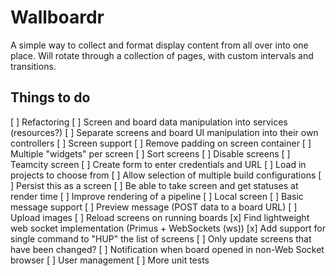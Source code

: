 # Wallboardr

A simple way to collect and format display content from all over into one place. Will rotate through a collection of pages, with custom intervals and transitions.

## Things to do

[ ] Refactoring
    [ ] Screen and board data manipulation into services (resources?)
    [ ] Separate screens and board UI manipulation into their own controllers
[ ] Screen support
    [ ] Remove padding on screen container
    [ ] Multiple "widgets" per screen
    [ ] Sort screens
    [ ] Disable screens
    [ ] Teamcity screen
        [ ] Create form to enter credentials and URL
        [ ] Load in projects to choose from
        [ ] Allow selection of multiple build configurations
        [ ] Persist this as a screen
        [ ] Be able to take screen and get statuses at render time
        [ ] Improve rendering of a pipeline
    [ ] Local screen
        [ ] Basic message support
        [ ] Preview message (POST data to a board URL)
        [ ] Upload images
[ ] Reload screens on running boards
    [x] Find lightweight web socket implementation (Primus + WebSockets (ws))
    [x] Add support for single command to "HUP" the list of screens
    [ ] Only update screens that have been changed?
    [ ] Notification when board opened in non-Web Socket browser
[ ] User management
[ ] More unit tests